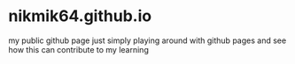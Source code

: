 # nikmik64.github.io
my public github page
just simply playing around with github pages and see how this can contribute to my learning
